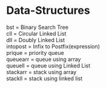 # Data-Structures
bst      = Binary Search Tree            
cll      = Circular Linked List            
dll      = Doubly Linked List            
intopost = Infix to Postfix(expression)            
prique   = priority queue            
queuearr = queue using array            
queuell  = queue using Linked List            
stackarr = stack using array            
stackll  = stack using linked list            
